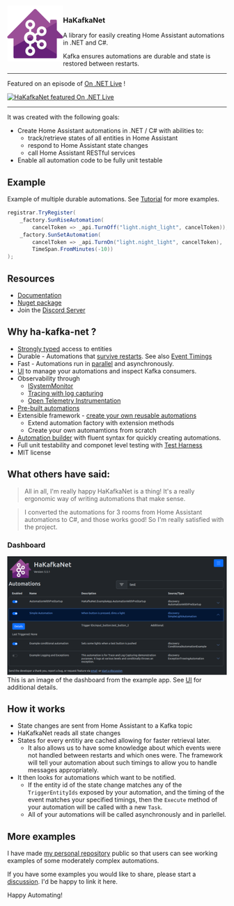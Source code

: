 
<img src="/images/hkn_128.png?raw=true" align="left" />

<h3>HaKafkaNet</h3> 
A library for easily creating Home Assistant automations in .NET and C#.

Kafka ensures automations are durable and state is restored between restarts.

***
Featured on an episode of [On .NET Live](https://www.youtube.com/live/rEY9Bi0jOiE) !

[![HaKafkaNet featured On .NET Live](http://img.youtube.com/vi/rEY9Bi0jOiE/hqdefault.jpg)](https://www.youtube.com/live/rEY9Bi0jOiE)

***

It was created with the following goals:
* Create Home Assistant automations in .NET / C# with abilities to:
  * track/retrieve states of all entities in Home Assistant
  * respond to Home Assistant state changes
  * call Home Assistant RESTful services
* Enable all automation code to be fully unit testable

## Example
Example of multiple durable automations. See [Tutorial](https://github.com/leosperry/ha-kafka-net/wiki/Tutorial:-Creating-Automations) for more examples.
```csharp
registrar.TryRegister(
    _factory.SunRiseAutomation(
        cancelToken => _api.TurnOff("light.night_light", cancelToken)),
    _factory.SunSetAutomation(
        cancelToken => _api.TurnOn("light.night_light", cancelToken),
        TimeSpan.FromMinutes(-10))
);
```

## Resources
* [Documentation](https://github.com/leosperry/ha-kafka-net/wiki)
* [Nuget package](https://www.nuget.org/packages/HaKafkaNet/)
* Join the [Discord Server](https://discord.gg/RaGu72RbCt)

## Why ha-kafka-net ? 
* [Strongly typed](https://github.com/leosperry/ha-kafka-net/wiki/State-Extension-Methods) access to entities
* Durable - Automations that [survive restarts](https://github.com/leosperry/ha-kafka-net/wiki/Durable-Automations). See also [Event Timings](https://github.com/leosperry/ha-kafka-net/wiki/Event-Timings)
* Fast - Automations run in [parallel](https://github.com/leosperry/ha-kafka-net/wiki/Parallelism-and-threads-in-automations) and asynchronously.
* [UI](https://github.com/leosperry/ha-kafka-net/wiki/UI) to manage your automations and inspect Kafka consumers. 
* Observability through
  * [ISystemMonitor](https://github.com/leosperry/ha-kafka-net/wiki/System-Monitor)
  * [Tracing with log capturing](https://github.com/leosperry/ha-kafka-net/wiki/Tracing)
  * [Open Telemetry Instrumentation](https://github.com/leosperry/ha-kafka-net/wiki/Open-Telemetry-Instrumentation)
* [Pre-built automations](https://github.com/leosperry/ha-kafka-net/wiki/Factory-Automations)
* Extensible framework - [create your own reusable automations](https://github.com/leosperry/ha-kafka-net/wiki/Tutorial:-Creating-Automations)
  * Extend automation factory with extension methods
  * Create your own automamtions from scratch
* [Automation builder](https://github.com/leosperry/ha-kafka-net/wiki/Automation-Builder) with fluent syntax for quickly creating automations.
* Full unit testability and componet level testing with [Test Harness](https://github.com/leosperry/ha-kafka-net/wiki/Automated-Testing)
* MIT license

## What others have said:
> All in all, I'm really happy HaKafkaNet is a thing! It's a really ergonomic way of writing automations that make sense.

>   I converted the automations for 3 rooms from Home Assistant automations to C#, and those works good! So I'm really satisfied with the project.

### Dashboard
![Image of dashboard](https://raw.githubusercontent.com/leosperry/ha-kafka-net/main/images/UI%20Examples/Dashboard-V5_5.PNG)
This is an image of the dashboard from the example app. See [UI](https://github.com/leosperry/ha-kafka-net/wiki/UI) for additional details.

## How it works
* State changes are sent from Home Assistant to a Kafka topic
* HaKafkaNet reads all state changes
* States for every entitiy are cached allowing for faster retrieval later.
  - It also allows us to have some knowledge about which events were not handled between restarts and which ones were. The framework will tell your automation about such timings to allow you to handle messages appropriately.
* It then looks for automations which want to be notified.
  - If the entity id of the state change matches any of the `TriggerEntityIds` exposed by your automation, and the timing of the event matches your specified timings, then the `Execute` method of your automation will be called with a new `Task`.
  - All of your automations will be called asynchronously and in parlellel. 

## More examples
I have made [my personal repository](https://github.com/leosperry/MyHome) public so that users can see working examples of some moderately complex automations.

If you have some examples you would like to share, please start a [discussion](https://github.com/leosperry/ha-kafka-net/discussions). I'd be happy to link it here.

Happy Automating!
